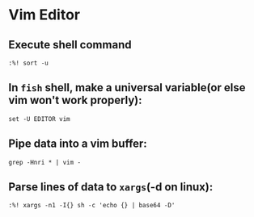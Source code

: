 # Vim Editor

## Execute shell command

```
:%! sort -u
```

## **In `fish` shell, make a universal variable**(or else vim won't work properly):

```
set -U EDITOR vim
```

## **Pipe data into a vim buffer:**

```
grep -Hnri * | vim -
```

## **Parse lines of data to `xargs`**(**-d** on linux):

```
:%! xargs -n1 -I{} sh -c 'echo {} | base64 -D'
```
